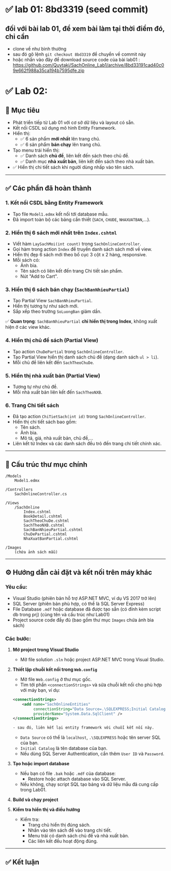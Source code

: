# ✅ lab 01: 8bd3319 (seed commit)
## đối với bài lab 01, để xem bài làm tại thời điểm đó, chỉ cần
- clone về như bình thường
- sau đó gõ lệnh `git checkout 8bd3319` để chuyển về commit này
- hoặc nhấn vào đây để download source code của bài lab01 : https://github.com/Quytaki/SachOnline_Lab1/archive/8bd33191cad40c09e662f988a35ca194b7595dfe.zip


# ✅ Lab 02:

## 🎯 Mục tiêu

- Phát triển tiếp từ Lab 01 với cơ sở dữ liệu và layout có sẵn.
- Kết nối CSDL sử dụng mô hình Entity Framework.
- Hiển thị:
  - ✅ 6 sản phẩm **mới nhất** lên trang chủ.
  - ✅ 6 sản phẩm **bán chạy** lên trang chủ.
- Tạo menu trái hiển thị:
  - ✅ Danh sách **chủ đề**, liên kết đến sách theo chủ đề.
  - ✅ Danh mục **nhà xuất bản**, liên kết đến sách theo nhà xuất bản.
- ✅ Hiển thị chi tiết sách khi người dùng nhấp vào tên sách.

---

## ✅ Các phần đã hoàn thành

### 1. Kết nối CSDL bằng Entity Framework

- Tạo file `Model1.edmx` kết nối tới database mẫu.
- Đã import toàn bộ các bảng cần thiết (`SACH`, `CHUDE`, `NHAXUATBAN`,...).

### 2. Hiển thị 6 sách mới nhất trên `Index.cshtml`

- Viết hàm `LaySachMoi(int count)` trong `SachOnlineController`.
- Gọi hàm trong action `Index` để truyền danh sách sách mới về view.
- Hiển thị đẹp 6 sách mới theo bố cục 3 cột x 2 hàng, responsive.
- Mỗi sách có:
  - Ảnh bìa.
  - Tên sách có liên kết đến trang Chi tiết sản phẩm.
  - Nút "Add to Cart".

### 3. Hiển thị 6 sách bán chạy (`SachBanNhieuPartial`)

- Tạo Partial View `SachBanNhieuPartial`.
- Hiển thị tương tự như sách mới.
- Sắp xếp theo trường `SoLuongBan` giảm dần.

✅ **Quan trọng**: `SachBanNhieuPartial` **chỉ hiển thị trong Index**, không xuất hiện ở các view khác.

### 4. Hiển thị chủ đề sách (Partial View)

- Tạo action `ChuDePartial` trong `SachOnlineController`.
- Tạo Partial View hiển thị danh sách chủ đề (dạng danh sách `ul > li`).
- Mỗi chủ đề liên kết đến `SachTheoChuDe`.

### 5. Hiển thị nhà xuất bản (Partial View)

- Tương tự như chủ đề.
- Mỗi nhà xuất bản liên kết đến `SachTheoNXB`.

### 6. Trang Chi tiết sách

- Đã tạo action `ChiTietSach(int id)` trong `SachOnlineController`.
- Hiển thị chi tiết sách bao gồm:
  - Tên sách.
  - Ảnh bìa.
  - Mô tả, giá, nhà xuất bản, chủ đề,...
- Liên kết từ Index và các danh sách đều trỏ đến trang chi tiết chính xác.

---



## 📂 Cấu trúc thư mục chính

```plaintext
/Models
    Model1.edmx

/Controllers
    SachOnlineController.cs

/Views
    /SachOnline
        Index.cshtml
        BookDetail.cshtml
        SachTheoChuDe.cshtml
        SachTheoNXB.cshtml
        SachBanNhieuPartial.cshtml
        ChuDePartial.cshtml
        NhaXuatBanPartial.cshtml

/Images
    (chứa ảnh sách mẫu)
```

---

## ⚙️ Hướng dẫn cài đặt và kết nối trên máy khác

### Yêu cầu:

- Visual Studio (phiên bản hỗ trợ ASP.NET MVC, ví dụ VS 2017 trở lên)
- SQL Server (phiên bản phù hợp, có thể là SQL Server Express)
- File Database `.mdf` hoặc database đã được tạo sẵn (có đính kèm script db trong prj) (cùng tên và cấu trúc như Lab01)
- Project source code đầy đủ (bao gồm thư mục `Images` chứa ảnh bìa sách)

### Các bước:

1. **Mở project trong Visual Studio**

   - Mở file solution `.sln` hoặc project ASP.NET MVC trong Visual Studio.

2. **Thiết lập chuỗi kết nối trong `Web.config`**

   - Mở file `Web.config` ở thư mục gốc.
   - Tìm tới phần `<connectionStrings>` và sửa chuỗi kết nối cho phù hợp với máy bạn, ví dụ:

   ```xml
   <connectionStrings>
       <add name="SachOnlineEntities" 
            connectionString="Data Source=.\SQLEXPRESS;Initial Catalog=SachOnlineDB;Integrated Security=True" 
            providerName="System.Data.SqlClient" />
   </connectionStrings>

   - sau đó, liên kết lại entity framework với chuỗi kết nối này.
   ```

   - `Data Source` có thể là `localhost`, `.\SQLEXPRESS` hoặc tên server SQL của bạn.
   - `Initial Catalog` là tên database của bạn.
   - Nếu dùng SQL Server Authentication, cần thêm `User ID` và `Password`.

3. **Tạo hoặc import database**

   - Nếu bạn có file `.bak` hoặc `.mdf` của database:
     - Restore hoặc attach database vào SQL Server.
   - Nếu không, chạy script SQL tạo bảng và dữ liệu mẫu đã cung cấp trong Lab01.

4. **Build và chạy project**

5. **Kiểm tra hiển thị và điều hướng**

   - Kiểm tra:
     - Trang chủ hiển thị đúng sách.
     - Nhấn vào tên sách để vào trang chi tiết.
     - Menu trái có danh sách chủ đề và nhà xuất bản.
     - Các liên kết đều hoạt động đúng.

---

## ✅ Kết luận

